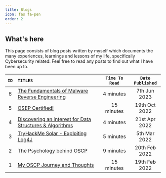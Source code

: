 ```yaml
---
title: Blogs
icon: fas fa-pen
order: 2
---
```


## What's here
This page consists of blog posts written by myself which documents the many experiences, learnings and lessons of my life, specifically Cybersecurity related. Feel free to read any posts to find out what I have been up to.

<style>
table th:first-of-type {
    width: 5%;
}
table th:nth-of-type(2) {
    width: 55%;
}
table th:nth-of-type(3) {
    width: 20%;
}
table th:nth-of-type(4) {
    width: 20%;
}
</style>

|`ID`|`TITLES`| `Time To Read` | `Date Published` | 
|:---:|:----------|:----------: | :------------: |
|6|[The Fundamentals of Malware Reverse Engineering](/blogs/malware-re/)| 4 minutes | 7th Jun 2023
|5|[OSEP Certified!](/blogs/osep-journey/)| 15 minutes | 19th Oct 2022
|4|[Discovering an interest for Data Structures & Algorithms](/blogs/algorithms) | 4 minutes | 21st Apr 2022
|3|[TryHackMe Solar - Exploiting Log4J](/blogs/thm-solar)| 5 minutes | 5th Mar 2022
|2|[The Psychology behind OSCP](/blogs/the-psychology-behind-oscp) | 9 minutes | 20th Feb 2022
|1|[My OSCP Journey and Thoughts](/blogs/oscp-journey/)| 15 minutes | 19th Feb 2022
